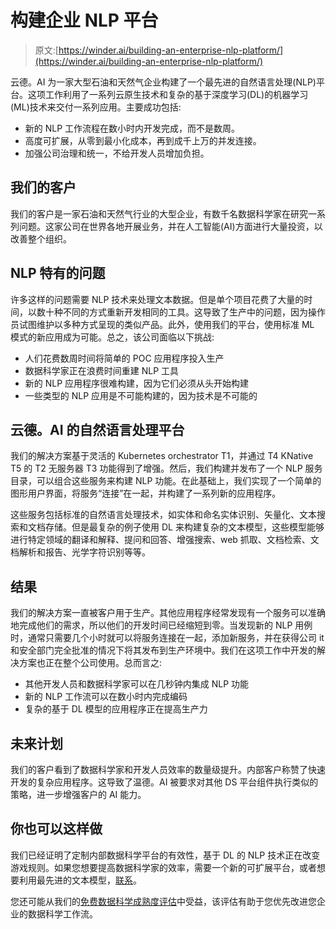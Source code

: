 # 构建企业 NLP 平台

> 原文:[https://winder.ai/building-an-enterprise-nlp-platform/](https://winder.ai/building-an-enterprise-nlp-platform/)

云德。AI 为一家大型石油和天然气企业构建了一个最先进的自然语言处理(NLP)平台。这项工作利用了一系列云原生技术和复杂的基于深度学习(DL)的机器学习(ML)技术来交付一系列应用。主要成功包括:

*   新的 NLP 工作流程在数小时内开发完成，而不是数周。
*   高度可扩展，从零到最小化成本，再到成千上万的并发连接。
*   加强公司治理和统一，不给开发人员增加负担。

## 我们的客户

我们的客户是一家石油和天然气行业的大型企业，有数千名数据科学家在研究一系列问题。这家公司在世界各地开展业务，并在人工智能(AI)方面进行大量投资，以改善整个组织。

## NLP 特有的问题

许多这样的问题需要 NLP 技术来处理文本数据。但是单个项目花费了大量的时间，以数十种不同的方式重新开发相同的工具。这导致了生产中的问题，因为操作员试图维护以多种方式呈现的类似产品。此外，使用我们的平台，使用标准 ML 模式的新应用成为可能。总之，该公司面临以下挑战:

*   人们花费数周时间将简单的 POC 应用程序投入生产
*   数据科学家正在浪费时间重建 NLP 工具
*   新的 NLP 应用程序很难构建，因为它们必须从头开始构建
*   一些类型的 NLP 应用是不可能构建的，因为技术是不可能的

## 云德。AI 的自然语言处理平台

我们的解决方案基于灵活的 Kubernetes orchestrator T1，并通过 T4 KNative T5 的 T2 无服务器 T3 功能得到了增强。然后，我们构建并发布了一个 NLP 服务目录，可以组合这些服务来构建 NLP 功能。在此基础上，我们实现了一个简单的图形用户界面，将服务“连接”在一起，并构建了一系列新的应用程序。

这些服务包括标准的自然语言处理技术，如实体和命名实体识别、矢量化、文本搜索和文档存储。但是最复杂的例子使用 DL 来构建复杂的文本模型，这些模型能够进行特定领域的翻译和解释、提问和回答、增强搜索、web 抓取、文档检索、文档解析和报告、光学字符识别等等。

## 结果

我们的解决方案一直被客户用于生产。其他应用程序经常发现有一个服务可以准确地完成他们的需求，所以他们的开发时间已经缩短到零。当发现新的 NLP 用例时，通常只需要几个小时就可以将服务连接在一起，添加新服务，并在获得公司 it 和安全部门完全批准的情况下将其发布到生产环境中。我们在这项工作中开发的解决方案也正在整个公司使用。总而言之:

*   其他开发人员和数据科学家可以在几秒钟内集成 NLP 功能
*   新的 NLP 工作流可以在数小时内完成编码
*   复杂的基于 DL 模型的应用程序正在提高生产力

## 未来计划

我们的客户看到了数据科学家和开发人员效率的数量级提升。内部客户称赞了快速开发的复杂应用程序。这导致了温德。AI 被要求对其他 DS 平台组件执行类似的策略，进一步增强客户的 AI 能力。

## 你也可以这样做

我们已经证明了定制内部数据科学平台的有效性，基于 DL 的 NLP 技术正在改变游戏规则。如果您想要提高数据科学家的效率，需要一个新的可扩展平台，或者想要利用最先进的文本模型，[联系](https://winder.ai/about/contact/)。

您还可能从我们的[免费数据科学成熟度评估](https://winder.ai/services/data-science/)中受益，该评估有助于您优先改进您企业的数据科学工作流。